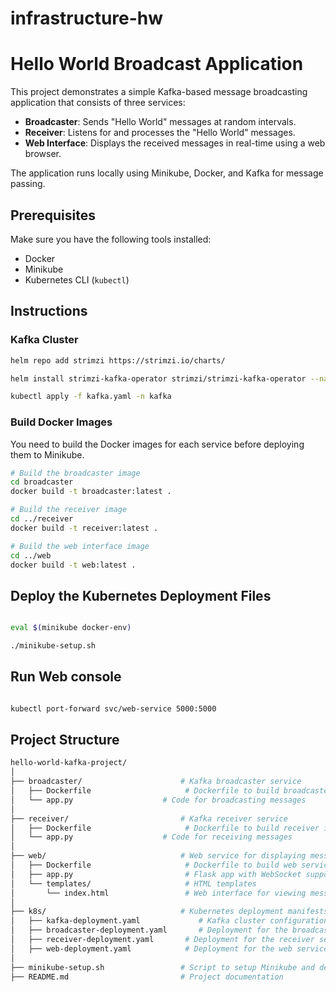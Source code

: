 # infrastructure-hw


# Hello World Broadcast Application

This project demonstrates a simple Kafka-based message broadcasting application that consists of three services:
- **Broadcaster**: Sends "Hello World" messages at random intervals.
- **Receiver**: Listens for and processes the "Hello World" messages.
- **Web Interface**: Displays the received messages in real-time using a web browser.

The application runs locally using Minikube, Docker, and Kafka for message passing.

## Prerequisites

Make sure you have the following tools installed:
- Docker
- Minikube
- Kubernetes CLI (`kubectl`)

## Instructions


### Kafka Cluster

```bash
helm repo add strimzi https://strimzi.io/charts/

helm install strimzi-kafka-operator strimzi/strimzi-kafka-operator --namespace kafka --create-namespace

kubectl apply -f kafka.yaml -n kafka
```


### Build Docker Images

You need to build the Docker images for each service before deploying them to Minikube.

```bash
# Build the broadcaster image
cd broadcaster
docker build -t broadcaster:latest .

# Build the receiver image
cd ../receiver
docker build -t receiver:latest .

# Build the web interface image
cd ../web
docker build -t web:latest .
```


## Deploy the Kubernetes Deployment Files

```bash

eval $(minikube docker-env)

./minikube-setup.sh
```

## Run Web console

```bash

kubectl port-forward svc/web-service 5000:5000
```


## Project Structure

```bash
hello-world-kafka-project/
│
├── broadcaster/                      # Kafka broadcaster service
│   ├── Dockerfile                     # Dockerfile to build broadcaster image
│   └── app.py                    # Code for broadcasting messages
│
├── receiver/                         # Kafka receiver service
│   ├── Dockerfile                     # Dockerfile to build receiver image
│   └── app.py                    # Code for receiving messages
│
├── web/                              # Web service for displaying messages
│   ├── Dockerfile                     # Dockerfile to build web service image
│   ├── app.py                         # Flask app with WebSocket support
│   └── templates/                     # HTML templates
│       └── index.html                 # Web interface for viewing messages
│
├── k8s/                              # Kubernetes deployment manifests
│   ├── kafka-deployment.yaml             # Kafka cluster configuration (Strimzi)
│   ├── broadcaster-deployment.yaml       # Deployment for the broadcaster service
│   ├── receiver-deployment.yaml       # Deployment for the receiver service
│   ├── web-deployment.yaml            # Deployment for the web service
│
├── minikube-setup.sh                 # Script to setup Minikube and deploy services
├── README.md                         # Project documentation
```